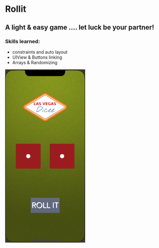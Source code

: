 # Rollit
## A light & easy game .... let luck be your partner!
### Skills learned:
* constraints and auto layout
* UIView & Buttons linking
* Arrays & Randomizing


![](Screenshot%202020-09-03%20at%208.59.59%20PM.png)
